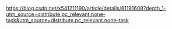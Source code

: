 https://blog.csdn.net/x541211190/article/details/81191608?depth_1-utm_source=distribute.pc_relevant.none-task&utm_source=distribute.pc_relevant.none-task
